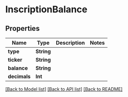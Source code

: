 # InscriptionBalance

## Properties
Name | Type | Description | Notes
------------ | ------------- | ------------- | -------------
**type** | **String** |  | 
**ticker** | **String** |  | 
**balance** | **String** |  | 
**decimals** | **Int** |  | 

[[Back to Model list]](../README.md#documentation-for-models) [[Back to API list]](../README.md#documentation-for-api-endpoints) [[Back to README]](../README.md)


